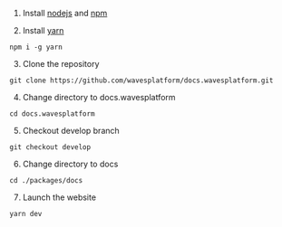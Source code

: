 1. Install [nodejs](https://nodejs.org) and [npm](https://www.npmjs.com/get-npm)

2. Install [yarn](https://yarnpkg.com/en/docs/install)

``` console
npm i -g yarn
```

3. Clone the repository

``` console
git clone https://github.com/wavesplatform/docs.wavesplatform.git
```

4. Change directory to docs.wavesplatform 

``` console
cd docs.wavesplatform
```

5. Checkout develop branch

``` console
git checkout develop
```

6. Change directory to docs

``` console
cd ./packages/docs
```

7. Launch the website 

``` console
yarn dev
```
